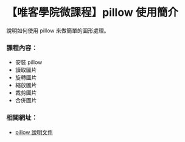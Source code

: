 # 【唯客學院微課程】pillow 使用簡介

說明如何使用 pillow 來做簡單的圖形處理。

### 課程內容：

* 安裝 pillow
* 讀取圖片
* 旋轉圖片
* 縮放圖片
* 裁剪圖片
* 合併圖片

### 相關網址：

* [pillow 說明文件](https://pillow.readthedocs.io/en/stable/)